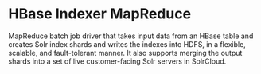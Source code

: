# HBase Indexer MapReduce

MapReduce batch job driver that takes input data from an HBase table and creates 
Solr index shards and writes the indexes into HDFS, in a flexible, scalable, and 
fault-tolerant manner. It also supports merging the output shards into a set of 
live customer-facing Solr servers in SolrCloud. 